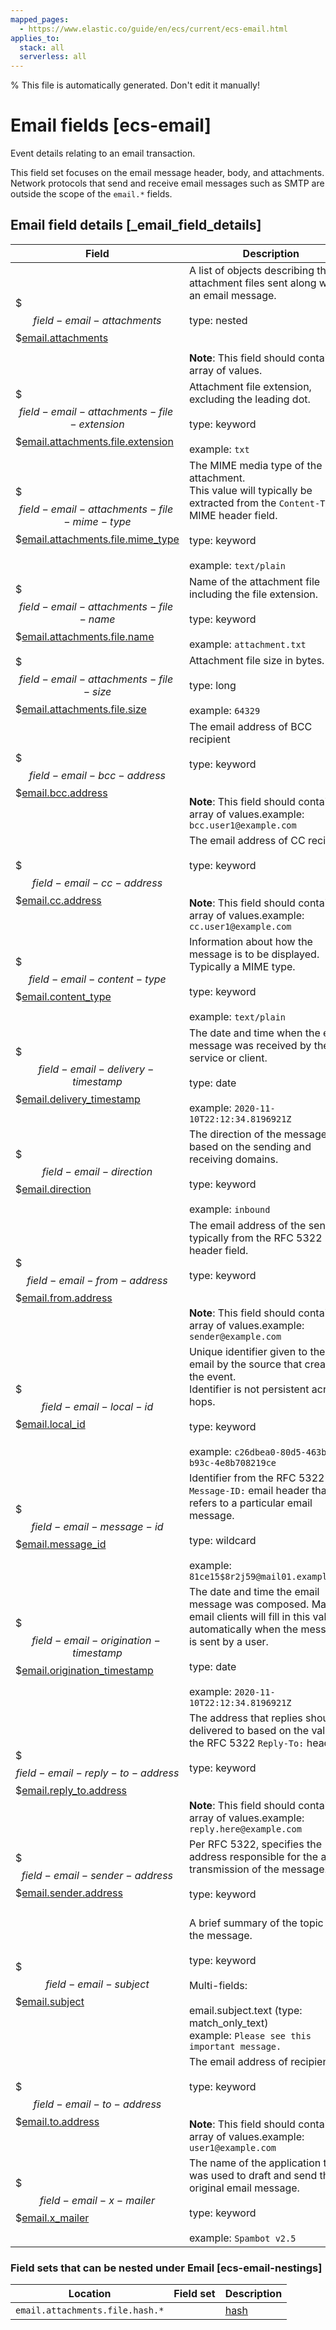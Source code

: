```yaml
---
mapped_pages:
  - https://www.elastic.co/guide/en/ecs/current/ecs-email.html
applies_to:
  stack: all
  serverless: all
---
```


% This file is automatically generated. Don't edit it manually!

# Email fields [ecs-email]

Event details relating to an email transaction.

This field set focuses on the email message header, body, and attachments. Network protocols that send and receive email messages such as SMTP are outside the scope of the `email.*` fields.

## Email field details [_email_field_details]

| Field | Description | Level |
| --- | --- | --- |
| $$$field-email-attachments$$$[email.attachments](#field-email-attachments) |A list of objects describing the attachment files sent along with an email message.<br><br>type: nested<br><br><br>**Note**: This field should contain an array of values.| extended |
| $$$field-email-attachments-file-extension$$$[email.attachments.file.extension](#field-email-attachments-file-extension) |Attachment file extension, excluding the leading dot.<br><br>type: keyword<br><br>example: `txt`<br>| extended |
| $$$field-email-attachments-file-mime-type$$$[email.attachments.file.mime_type](#field-email-attachments-file-mime-type) |The MIME media type of the attachment.<br>This value will typically be extracted from the `Content-Type` MIME header field.<br><br>type: keyword<br><br>example: `text/plain`<br>| extended |
| $$$field-email-attachments-file-name$$$[email.attachments.file.name](#field-email-attachments-file-name) |Name of the attachment file including the file extension.<br><br>type: keyword<br><br>example: `attachment.txt`<br>| extended |
| $$$field-email-attachments-file-size$$$[email.attachments.file.size](#field-email-attachments-file-size) |Attachment file size in bytes.<br><br>type: long<br><br>example: `64329`<br>| extended |
| $$$field-email-bcc-address$$$[email.bcc.address](#field-email-bcc-address) |The email address of BCC recipient<br><br>type: keyword<br><br><br>**Note**: This field should contain an array of values.example: `bcc.user1@example.com`<br>| extended |
| $$$field-email-cc-address$$$[email.cc.address](#field-email-cc-address) |The email address of CC recipient<br><br>type: keyword<br><br><br>**Note**: This field should contain an array of values.example: `cc.user1@example.com`<br>| extended |
| $$$field-email-content-type$$$[email.content_type](#field-email-content-type) |Information about how the message is to be displayed.<br>Typically a MIME type.<br><br>type: keyword<br><br>example: `text/plain`<br>| extended |
| $$$field-email-delivery-timestamp$$$[email.delivery_timestamp](#field-email-delivery-timestamp) |The date and time when the email message was received by the service or client.<br><br>type: date<br><br>example: `2020-11-10T22:12:34.8196921Z`<br>| extended |
| $$$field-email-direction$$$[email.direction](#field-email-direction) |The direction of the message based on the sending and receiving domains.<br><br>type: keyword<br><br>example: `inbound`<br>| extended |
| $$$field-email-from-address$$$[email.from.address](#field-email-from-address) |The email address of the sender, typically from the RFC 5322 `From:` header field.<br><br>type: keyword<br><br><br>**Note**: This field should contain an array of values.example: `sender@example.com`<br>| extended |
| $$$field-email-local-id$$$[email.local_id](#field-email-local-id) |Unique identifier given to the email by the source that created the event.<br>Identifier is not persistent across hops.<br><br>type: keyword<br><br>example: `c26dbea0-80d5-463b-b93c-4e8b708219ce`<br>| extended |
| $$$field-email-message-id$$$[email.message_id](#field-email-message-id) |Identifier from the RFC 5322 `Message-ID:` email header that refers to a particular email message.<br><br>type: wildcard<br><br>example: `81ce15$8r2j59@mail01.example.com`<br>| extended |
| $$$field-email-origination-timestamp$$$[email.origination_timestamp](#field-email-origination-timestamp) |The date and time the email message was composed. Many email clients will fill in this value automatically when the message is sent by a user.<br><br>type: date<br><br>example: `2020-11-10T22:12:34.8196921Z`<br>| extended |
| $$$field-email-reply-to-address$$$[email.reply_to.address](#field-email-reply-to-address) |The address that replies should be delivered to based on the value in the RFC 5322 `Reply-To:` header.<br><br>type: keyword<br><br><br>**Note**: This field should contain an array of values.example: `reply.here@example.com`<br>| extended |
| $$$field-email-sender-address$$$[email.sender.address](#field-email-sender-address) |Per RFC 5322, specifies the address responsible for the actual transmission of the message.<br><br>type: keyword<br><br>| extended |
| $$$field-email-subject$$$[email.subject](#field-email-subject) |A brief summary of the topic of the message.<br><br>type: keyword<br><br>Multi-fields:<br><br>email.subject.text (type: match_only_text)<br>example: `Please see this important message.`<br>| extended |
| $$$field-email-to-address$$$[email.to.address](#field-email-to-address) |The email address of recipient<br><br>type: keyword<br><br><br>**Note**: This field should contain an array of values.example: `user1@example.com`<br>| extended |
| $$$field-email-x-mailer$$$[email.x_mailer](#field-email-x-mailer) |The name of the application that was used to draft and send the original email message.<br><br>type: keyword<br><br>example: `Spambot v2.5`<br>| extended |


### Field sets that can be nested under Email [ecs-email-nestings]

| Location | Field set | Description |
|---|---|---|
| `email.attachments.file.hash.*` || [hash](/reference/ecs-hash.md) |Hashes, usually file hashes.
